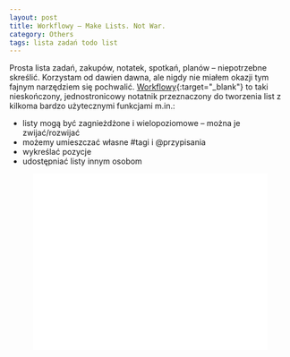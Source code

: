 ```yaml
---
layout: post
title: Workflowy – Make Lists. Not War.
category: Others
tags: lista zadań todo list
---
```


Prosta lista zadań, zakupów, notatek, spotkań, planów – niepotrzebne skreślić. Korzystam od dawien dawna, ale nigdy nie miałem okazji tym fajnym narzędziem się pochwalić. [Workflowy](https://workflowy.com/?ref=4308f54){:target="_blank"} to taki nieskończony, jednostronicowy notatnik przeznaczony do tworzenia list z kilkoma bardzo użytecznymi funkcjami m.in.:

- listy mogą być zagnieżdżone i wielopoziomowe – można je zwijać/rozwijać
- możemy umieszczać własne #tagi i @przypisania
- wykreślać pozycje
- udostępniać listy innym osobom

<iframe width="420" height="315" src="//www.youtube.com/embed/C6k5sR_4qJY" frameborder="0" allowfullscreen style="display:block;margin:auto;"></iframe>
